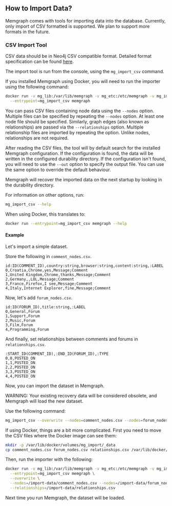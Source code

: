 ## How to Import Data?

Memgraph comes with tools for importing data into the database. Currently,
only import of CSV formatted is supported. We plan to support more formats in
the future.

### CSV Import Tool

CSV data should be in Neo4j CSV compatible format. Detailed format
specification can be found
[here](https://neo4j.com/docs/operations-manual/current/tools/import/file-header-format/).

The import tool is run from the console, using the `mg_import_csv` command.

If you installed Memgraph using Docker, you will need to run the importer
using the following command:

```bash
docker run -v mg_lib:/var/lib/memgraph -v mg_etc:/etc/memgraph -v mg_import:/import-data \
  --entrypoint=mg_import_csv memgraph
```

You can pass CSV files containing node data using the `--nodes` option.
Multiple files can be specified by repeating the `--nodes` option.  At least
one node file should be specified. Similarly, graph edges (also known as
relationships) are passed via the `--relationships` option.  Multiple
relationship files are imported by repeating the option. Unlike nodes,
relationships are not required.

After reading the CSV files, the tool will by default search for the installed
Memgraph configuration. If the configuration is found, the data will be
written in the configured durability directory. If the configuration isn't
found, you will need to use the `--out` option to specify the output file. You
can use the same option to override the default behaviour.

Memgraph will recover the imported data on the next startup by looking in the
durability directory.

For information on other options, run:

```bash
mg_import_csv --help
```

When using Docker, this translates to:

```bash
docker run --entrypoint=mg_import_csv memgraph --help
```

#### Example

Let's import a simple dataset.

Store the following in `comment_nodes.csv`.

```csv
id:ID(COMMENT_ID),country:string,browser:string,content:string,:LABEL
0,Croatia,Chrome,yes,Message;Comment
1,United Kingdom,Chrome,thanks,Message;Comment
2,Germany,,LOL,Message;Comment
3,France,Firefox,I see,Message;Comment
4,Italy,Internet Explorer,fine,Message;Comment
```

Now, let's add `forum_nodes.csv`.

```csv
id:ID(FORUM_ID),title:string,:LABEL
0,General,Forum
1,Support,Forum
2,Music,Forum
3,Film,Forum
4,Programming,Forum
```

And finally, set relationships between comments and forums in
`relationships.csv`.

```csv
:START_ID(COMMENT_ID),:END_ID(FORUM_ID),:TYPE
0,0,POSTED_ON
1,1,POSTED_ON
2,2,POSTED_ON
3,3,POSTED_ON
4,4,POSTED_ON
```

Now, you can import the dataset in Memgraph.

WARNING: Your existing recovery data will be considered obsolete, and Memgraph
will load the new dataset.

Use the following command:

```bash
mg_import_csv --overwrite --nodes=comment_nodes.csv --nodes=forum_nodes.csv --relationships=relationships.csv
```

If using Docker, things are a bit more complicated. First you need to move the
CSV files where the Docker image can see them:

```bash
mkdir -p /var/lib/docker/volumes/mg_import/_data
cp comment_nodes.csv forum_nodes.csv relationships.csv /var/lib/docker/volumes/mg_import/_data
```

Then, run the importer with the following:

```bash
docker run -v mg_lib:/var/lib/memgraph -v mg_etc:/etc/memgraph -v mg_import:/import-data \
  --entrypoint=mg_import_csv memgraph \
  --overwrite \
  --nodes=/import-data/comment_nodes.csv --nodes=/import-data/forum_nodes.csv \
  --relationships=/import-data/relationships.csv
```

Next time you run Memgraph, the dataset will be loaded.
